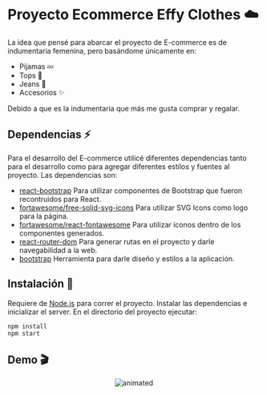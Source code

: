 
# Proyecto Ecommerce Effy Clothes ☁️
La idea que pensé para abarcar el proyecto de E-commerce es de indumentaria femenina, pero basándome únicamente en:
- Pijamas 💤
- Tops 👚
- Jeans 👖
- Accesorios ✨

Debido a que es la indumentaria que más me gusta comprar y regalar.


## Dependencias ⚡
Para el desarrollo del E-commerce utilicé diferentes dependencias tanto para el desarrollo como para agregar diferentes estilos y fuentes al proyecto. Las dependencias son: 
- [react-bootstrap](https://react-bootstrap.github.io/) Para utilizar componentes de Bootstrap que fueron recontruidos para React.
- [fortawesome/free-solid-svg-icons](https://www.npmjs.com/package/@fortawesome/free-solid-svg-icons) Para utilizar SVG Icons como logo para la página.
- [fortawesome/react-fontawesome](https://www.npmjs.com/package/@fortawesome/react-fontawesome) Para utilizar íconos dentro de los componentes generados.
- [react-router-dom](https://v5.reactrouter.com/web/guides/quick-start) Para generar rutas en el proyecto y darle navegabilidad a la web.  
- [bootstrap](https://getbootstrap.com/docs/5.2/getting-started/introduction/) Herramienta para darle diseño y estilos a la aplicación.

## Instalación 🔋

Requiere de [Node.js](https://nodejs.org/) para correr el proyecto.
Instalar las dependencias e inicializar el server. En el directorio del proyecto ejecutar:

```sh
npm install
npm start
```
## Demo 🎬
<p align="center">
  <img src="https://media.giphy.com/media/UNwU2KhXbrVbjOc5hi/giphy.gif" alt="animated" />
</p>